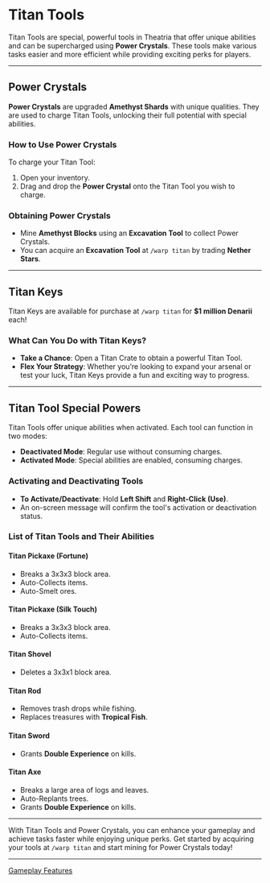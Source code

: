 # Titan Tools

Titan Tools are special, powerful tools in Theatria that offer unique abilities and can be supercharged using **Power Crystals**. These tools make various tasks easier and more efficient while providing exciting perks for players.

---

## Power Crystals

**Power Crystals** are upgraded **Amethyst Shards** with unique qualities. They are used to charge Titan Tools, unlocking their full potential with special abilities.

### How to Use Power Crystals

To charge your Titan Tool:

1. Open your inventory.
2. Drag and drop the **Power Crystal** onto the Titan Tool you wish to charge.

### Obtaining Power Crystals

- Mine **Amethyst Blocks** using an **Excavation Tool** to collect Power Crystals.
- You can acquire an **Excavation Tool** at `/warp titan` by trading **Nether Stars**.

---

## Titan Keys

Titan Keys are available for purchase at `/warp titan` for **$1 million Denarii** each! 

### What Can You Do with Titan Keys?

- **Take a Chance**: Open a Titan Crate to obtain a powerful Titan Tool.
- **Flex Your Strategy**: Whether you’re looking to expand your arsenal or test your luck, Titan Keys provide a fun and exciting way to progress.

---

## Titan Tool Special Powers

Titan Tools offer unique abilities when activated. Each tool can function in two modes:

- **Deactivated Mode**: Regular use without consuming charges.
- **Activated Mode**: Special abilities are enabled, consuming charges.

### Activating and Deactivating Tools

- **To Activate/Deactivate**: Hold **Left Shift** and **Right-Click (Use)**.
- An on-screen message will confirm the tool's activation or deactivation status.

### List of Titan Tools and Their Abilities

#### **Titan Pickaxe (Fortune)**

- Breaks a 3x3x3 block area.
- Auto-Collects items.
- Auto-Smelt ores.

#### **Titan Pickaxe (Silk Touch)**

- Breaks a 3x3x3 block area.
- Auto-Collects items.

#### **Titan Shovel**

- Deletes a 3x3x1 block area.

#### **Titan Rod**

- Removes trash drops while fishing.
- Replaces treasures with **Tropical Fish**.

#### **Titan Sword**

- Grants **Double Experience** on kills.

#### **Titan Axe**

- Breaks a large area of logs and leaves.
- Auto-Replants trees.
- Grants **Double Experience** on kills.

---

With Titan Tools and Power Crystals, you can enhance your gameplay and achieve tasks faster while enjoying unique perks. Get started by acquiring your tools at `/warp titan` and start mining for Power Crystals today!

---

[Gameplay Features](../README.md)